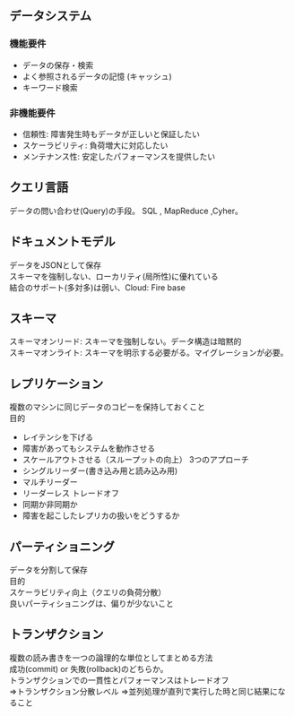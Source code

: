 ## データシステム
### 機能要件
- データの保存・検索
- よく参照されるデータの記憶 (キャッシュ)
- キーワード検索

### 非機能要件
- 信頼性: 障害発生時もデータが正しいと保証したい
- スケーラビリティ: 負荷増大に対応したい
- メンテナンス性: 安定したパフォーマンスを提供したい

## クエリ言語
データの問い合わせ(Query)の手段。  SQL , MapReduce ,Cyher。

## ドキュメントモデル
データをJSONとして保存  
スキーマを強制しない、ローカリティ(局所性)に優れている  
結合のサポート(多対多)は弱い、Cloud: Fire base  

## スキーマ
スキーマオンリード: スキーマを強制しない。データ構造は暗黙的  
スキーマオンライト: スキーマを明示する必要がる。マイグレーションが必要。

## レプリケーション
複数のマシンに同じデータのコピーを保持しておくこと  
目的  
- レイテンシを下げる
- 障害があってもシステムを動作させる
- スケールアウトさせる（スループットの向上）
3つのアプローチ  
- シングルリーダー(書き込み用と読み込み用)
- マルチリーダー
- リーダーレス
トレードオフ  
- 同期か非同期か
- 障害を起こしたレプリカの扱いをどうするか

## パーティショニング
データを分割して保存  
目的  
スケーラビリティ向上（クエリの負荷分散）  
良いパーティショニングは、偏りが少ないこと  

## トランザクション
複数の読み書きを一つの論理的な単位としてまとめる方法  
成功(commit) or 失敗(rollback)のどちらか。  
トランザクションでの一貫性とパフォーマンスはトレードオフ  
=>トランザクション分散レベル
=>並列処理が直列で実行した時と同じ結果になること
　　
